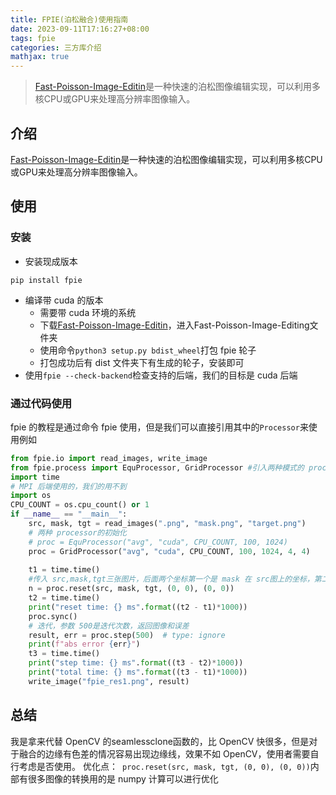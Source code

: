 ```yaml
---
title: FPIE(泊松融合)使用指南
date: 2023-09-11T17:16:27+08:00
tags: fpie
categories: 三方库介绍
mathjax: true
---
```

> [Fast-Poisson-Image-Editin](https://github.com/Trinkle23897/Fast-Poisson-Image-Editing)是一种快速的泊松图像编辑实现，可以利用多核CPU或GPU来处理高分辨率图像输入。
<!--more-->

## 介绍
[Fast-Poisson-Image-Editin](https://github.com/Trinkle23897/Fast-Poisson-Image-Editing)是一种快速的泊松图像编辑实现，可以利用多核CPU或GPU来处理高分辨率图像输入。
## 使用
### 安装
- 安装现成版本
```shell
pip install fpie
```
- 编译带 cuda 的版本
	- 需要带 cuda 环境的系统
	- 下载[Fast-Poisson-Image-Editin](https://github.com/Trinkle23897/Fast-Poisson-Image-Editing)，进入Fast-Poisson-Image-Editing文件夹
	- 使用命令`python3 setup.py bdist_wheel`打包 fpie 轮子
	- 打包成功后有 dist 文件夹下有生成的轮子，安装即可
- 使用`fpie --check-backend`检查支持的后端，我们的目标是 cuda 后端

### 通过代码使用
fpie 的教程是通过命令 fpie 使用，但是我们可以直接引用其中的`Processor`来使用例如
```python
from fpie.io import read_images, write_image
from fpie.process import EquProcessor, GridProcessor #引入两种模式的 processor
import time
# MPI 后端使用的，我们的用不到
import os
CPU_COUNT = os.cpu_count() or 1
if __name__ == "__main__":
    src, mask, tgt = read_images(".png", "mask.png", "target.png")
    # 两种 processor的初始化
    # proc = EquProcessor("avg", "cuda", CPU_COUNT, 100, 1024)
    proc = GridProcessor("avg", "cuda", CPU_COUNT, 100, 1024, 4, 4)
    
    t1 = time.time()
    #传入 src,mask,tgt三张图片，后面两个坐标第一个是 mask 在 src图上的坐标，第二个是 mask 在 tgt 图上的坐标
    n = proc.reset(src, mask, tgt, (0, 0), (0, 0))
    t2 = time.time()
    print("reset time: {} ms".format((t2 - t1)*1000))
    proc.sync()
    # 迭代，参数 500是迭代次数，返回图像和误差
    result, err = proc.step(500)  # type: ignore
    print(f"abs error {err}")
    t3 = time.time()
    print("step time: {} ms".format((t3 - t2)*1000))
    print("total time: {} ms".format((t3 - t1)*1000))
    write_image("fpie_res1.png", result)
```
## 总结
我是拿来代替 OpenCV 的seamlessclone函数的，比 OpenCV 快很多，但是对于融合的边缘有色差的情况容易出现边缘线，效果不如 OpenCV，使用者需要自行考虑是否使用。
优化点：` proc.reset(src, mask, tgt, (0, 0), (0, 0))`内部有很多图像的转换用的是 numpy 计算可以进行优化